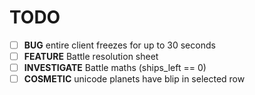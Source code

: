 # TODO
- [ ] **BUG** entire client freezes for up to 30 seconds
- [ ] **FEATURE** Battle resolution sheet
- [ ] **INVESTIGATE** Battle maths (ships_left == 0)
- [ ] **COSMETIC** unicode planets have blip in selected row
